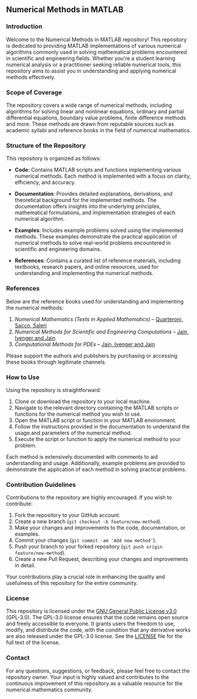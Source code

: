 ## Numerical Methods in MATLAB

### Introduction
Welcome to the Numerical Methods in MATLAB repository! This repository is dedicated to providing MATLAB implementations of various numerical algorithms commonly used in solving mathematical problems encountered in scientific and engineering fields. Whether you're a student learning numerical analysis or a practitioner seeking reliable numerical tools, this repository aims to assist you in understanding and applying numerical methods effectively.

### Scope of Coverage
The repository covers a wide range of numerical methods, including algorithms for solving linear and nonlinear equations, ordinary and partial differential equations, boundary value problems, finite difference methods and more. These methods are drawn from reputable sources such as academic syllabi and reference books in the field of numerical mathematics.

### Structure of the Repository
This repository is organized as follows:

- **Code**: Contains MATLAB scripts and functions implementing various numerical methods. Each method is implemented with a focus on clarity, efficiency, and accuracy.

- **Documentation**: Provides detailed explanations, derivations, and theoretical background for the implemented methods. The documentation offers insights into the underlying principles, mathematical formulations, and implementation strategies of each numerical algorithm.

- **Examples**: Includes example problems solved using the implemented methods. These examples demonstrate the practical application of numerical methods to solve real-world problems encountered in scientific and engineering domains.

- **References**: Contains a curated list of reference materials, including textbooks, research papers, and online resources, used for understanding and implementing the numerical methods.

### References
Below are the reference books used for understanding and implementing the numerical methods:

1. *Numerical Mathematics (Texts in Applied Mathematics)* – [Quarteroni, Sacco, Saleri](https://www.springer.com/gp/book/9780387205708)
2. *Numerical Methods for Scientific and Engineering Computations* – [Jain, Iyenger and Jain](https://www.wiley.com/en-us/Numerical+Methods+for+Scientific+and+Engineering+Computation%2C+6th+Edition-p-9788126562093)
3. *Computational Methods for PDEs* – [Jain, Iyenger and Jain](https://www.crcpress.com/Computational-Methods-for-PDEs/Jain-Iyengar-Jain/p/book/9781138095942)

Please support the authors and publishers by purchasing or accessing these books through legitimate channels.

### How to Use
Using the repository is straightforward:

1. Clone or download the repository to your local machine.
2. Navigate to the relevant directory containing the MATLAB scripts or functions for the numerical method you wish to use.
3. Open the MATLAB script or function in your MATLAB environment.
4. Follow the instructions provided in the documentation to understand the usage and parameters of the numerical method.
5. Execute the script or function to apply the numerical method to your problem.

Each method is extensively documented with comments to aid understanding and usage. Additionally, example problems are provided to demonstrate the application of each method in solving practical problems.

### Contribution Guidelines
Contributions to the repository are highly encouraged. If you wish to contribute:

1. Fork the repository to your GitHub account.
2. Create a new branch (`git checkout -b feature/new-method`).
3. Make your changes and improvements to the code, documentation, or examples.
4. Commit your changes (`git commit -am 'Add new method'`).
5. Push your branch to your forked repository (`git push origin feature/new-method`).
6. Create a new Pull Request, describing your changes and improvements in detail.

Your contributions play a crucial role in enhancing the quality and usefulness of this repository for the entire community.

### License
This repository is licensed under the [GNU General Public License v3.0](https://www.gnu.org/licenses/gpl-3.0.en.html) (GPL-3.0). The GPL-3.0 license ensures that the code remains open source and freely accessible to everyone. It grants users the freedom to use, modify, and distribute the code, with the condition that any derivative works are also released under the GPL-3.0 license. See the [LICENSE](LICENSE) file for the full text of the license.

### Contact
For any questions, suggestions, or feedback, please feel free to contact the repository owner. Your input is highly valued and contributes to the continuous improvement of this repository as a valuable resource for the numerical mathematics community.
